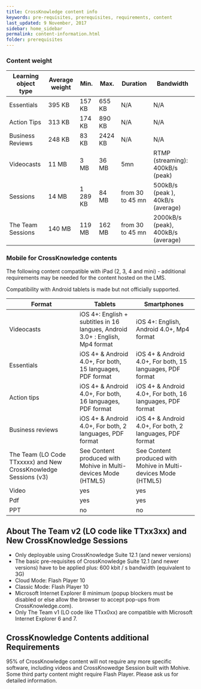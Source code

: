 ```yaml
---
title: CrossKnowledge content info
keywords: pre-requisites, prerequisites, requirements, content
last_updated: 9 November, 2017
sidebar: home_sidebar
permalink: content-information.html
folder: prerequisites
---
```



### Content weight

Learning object type | Average weight | Min. | Max. | Duration | Bandwidth
---- | ---- | ---- | ---- | ---- | ----
Essentials | 395 KB | 157 KB | 655 KB | N/A | N/A
Action Tips | 313 KB | 174 KB | 890 KB | N/A | N/A
Business Reviews | 248 KB | 83 KB | 2424 KB | N/A | N/A
Videocasts | 11 MB | 3 MB | 36 MB | 5mn | RTMP (streaming): 400kB/s (peak)
Sessions | 14 MB | 1 289 KB | 84 MB | from 30 to 45 mn | 500kB/s (peak ), 40kB/s (average)
The Team Sessions | 140 MB | 119 MB | 162 MB | from 30 to 45 mn | 2000kB/s (peak), 400kB/s (average)


### Mobile for CrossKnowledge contents

The following content compatible with iPad (2, 3, 4 and mini) - additional requirements may be needed for the content hosted on the LMS.

Compatibility with Android tablets is made but not officially supported.

Format | Tablets | Smartphones
---- | ---- | ----
Videocasts | iOS 4+: English + subtitles in 16 langues, Android 3.0+ : English, Mp4 format | iOS 4+: English, Android 4.0+, Mp4 format
Essentials | iOS 4+ & Android 4.0+, For both, 15 languages, PDF format | iOS 4+ & Android 4.0+, For both, 15 languages, PDF format
Action tips | iOS 4+ & Android 4.0+, For both, 16 languages, PDF format | iOS 4+ & Android 4.0+, For both, 16 languages, PDF format
Business reviews | iOS 4+ & Android 4.0+, For both, 2 languages, PDF format | iOS 4+ & Android 4.0+, For both, 2 languages, PDF format
The Team (LO Code TTxxxxx) and New CrossKnowledge Sessions (v3) | See Content produced with Mohive in Multi-devices Mode (HTML5)  | See Content produced with Mohive in Multi-devices Mode (HTML5)
Video | yes | yes
Pdf | yes | yes
PPT | no | no

## About The Team v2 (LO code like TTxx3xx) and New CrossKnowledge Sessions

- Only deployable using CrossKnowledge Suite 12.1 (and newer versions)
- The basic pre-requisites of CrossKnowledge Suite 12.1 (and newer versions) have to be applied plus: 600 kbit / s bandwidth (equivalent to 3G)
- Cloud Mode: Flash Player 10
- Classic Mode: Flash Player 10
- Microsoft Internet Explorer 8 minimum (popup blockers must be disabled or else allow the browser to accept pop-ups from CrossKnowledge.com).
- Only The Team v1 (LO code like TTxx0xx) are compatible with Microsoft Internet Explorer 6 and 7.

## CrossKnowledge Contents additional Requirements

95% of CrossKnowledge content will not require any more specific software, including videos and CrossKnowedge Session built with Mohive. Some third party content might require Flash Player. Please ask us for detailed information.
